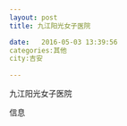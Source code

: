 ```yaml
--- 
layout: post 
title: 九江阳光女子医院

date:   2016-05-03 13:39:56 
categories:其他  
city:吉安
  
--- 
```

   
九江阳光女子医院

信息

